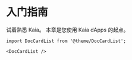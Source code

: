 # 入门指南

试着熟悉 Kaia。 本章是您使用 Kaia dApps 的起点。

```mdx-code-block
import DocCardList from '@theme/DocCardList';

<DocCardList />
```
